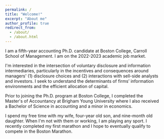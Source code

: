 ```yaml
---
permalink: /
title: "Welcome!"
excerpt: "About me"
author_profile: true
redirect_from: 
  - /about/
  - /about.html
---
```



I am a fifth-year accounting Ph.D. candidate at Boston College, Carroll School of Management. I am on the 2022-2023 academic job market.

I'm interested in the intersection of voluntary disclosure and information intermediaries, particularly in the incentives and consequences around managers' (1) disclosure choices and (2) interactions with sell-side analysts and investors. I seek to understand the determinants of firms’ information environments and the efficient allocation of capital.

Prior to joining the Ph.D. program at Boston College, I completed the Master's of Accountancy at Brigham Young University where I also received a Bachelor of Science in accounting and a minor in economics.

I spend my free time with my wife, four-year old son, and nine-month old daughter. When I'm not with them or working, I am playing any sport. I recently completed my first marathon and I hope to eventually qualify to compete in the Boston Marathon.
